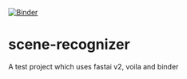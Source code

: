[![Binder](https://mybinder.org/badge_logo.svg)](https://mybinder.org/v2/gh/vibhash11/scene-recognizer/main?urlpath=voila%2Frender%2FSceneRecognizerVoila.ipynb)
# scene-recognizer
A test project which uses fastai v2, voila and binder
